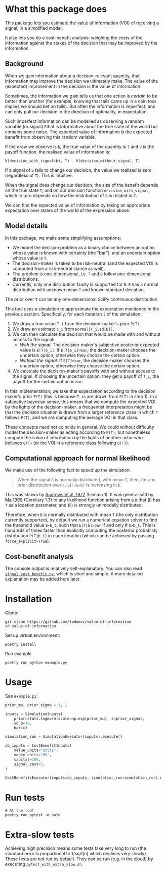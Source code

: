 # What this package does
This package lets you estimate the [value of information](https://en.wikipedia.org/wiki/Value_of_information) (VOI) of receiving a signal, in a simplified model.

It also lets you do a cost-benefit analysis: weighing the costs of the information against the stakes of the decision that may be improved by the information.

## Background
When we gain information about a decision-relevant quantity, that information may improve the decision we ultimately
make. The value of the (expected) improvement in the decision is
the value of information.

Sometimes, the information we gain tells us that one action is _certain_ to be better than another (for example, knowing
that tails came up in a coin toss implies we should bet on tails). But often the information is imperfect, and can only
pull our decision in the direction of optimality, in expectation.

Such imperfect information can be modelled as observing a random variable (or signal) `B`that is informative about the
true state of the world but contains some noise. The expected value of information is the expected benefit from
observing this random variable.

If the draw we observe is `b`, the true value of the quantity is `T` and `V` is the payoff function, the realised value
of information is:

```
V(decision_with_signal(b), T) - V(decision_without_signal, T) 
```

If a signal of `b` fails to change our decision, the value we realised is zero (regardless of `T`). This is intuitive.

When the signal does change our decision, the size of the benefit depends on the true state `T`, and on our decision
function `decision_with_signal`, which in turn depends on how the distribution of `B` is related to `T`.

We can find the expected value of information by taking an appropriate expectation over states of the world of the
expression above.

## Model details

In this package, we make some simplifying assumptions:

* We model the decision problem as a binary choice between an option whose value is known with certainty (the "bar"),
  and an uncertain option whose value is `T`.
* The decision-maker is taken to be risk-neutral (and the expected VOI is computed from a risk-neutral stance as well).
* The problem is one-dimensional, i.e. `T` and `B` follow one-dimensional distributions.
* Currently, only one distribution family is supported for `B`: `B` has a normal distribution with unknown mean `T` and
  known standard deviation.

The prior over `T` can be any one-dimensional SciPy continuous distribution.

This tool uses a simulation to approximate the expectation mentioned in the previous section. Specifically, for each
iteration `i` of the simulation:

1. We draw a true value `T_i` from the decision-maker's prior `P(T)`.
2. We draw an estimate `b_i` from `Normal(T_i,sd(B))`.
3. We can then calculate the decision that would be made with and without access to the signal:
    * _With the signal._ The decision-maker's subjective posterior expected value is `E[T|b_i]`. If `E[T|b_i]>bar`, the
      decision-maker chooses the uncertain option, otherwise they choose the certain option.
    * _Without the signal._ If `E[T]>bar`, the decision-maker chooses the uncertain option, otherwise they choose the
      certain option.
5. We calculate the decision-maker's payoffs with and without access to the signal. If choosing the uncertain option,
   they get a payoff of `T_i`; the payoff for the certain option is `bar`.

In this implementation, we take that expectation according to the decision maker's prior `P(T)` (this is because `T_i`s
are drawn from `P(T)` in step 1). In a subjective bayesian sense, this means that we compute the expected VOI by the
lights of the decision-maker; a frequentist interpretation might be that the decision situation is drawn from a larger
reference class in which `T` follows `P(T)`, and we are computing the average VOI in that class.

These concepts need not coincide in general. We could without difficulty model the decision-maker as acting according
to `P(T)`, but nonetheless compute the value of information by the lights of another actor who believes `Q(T)` (or the
VOI in a reference class following `Q(T)`).

## Computational approach for normal likelihood
We make use of the following fact to speed up the simulation: 

> When the signal `B` is normally distributed, with
mean `T`, then, for any prior distribution over `T`, `E[T|B=b]` is increasing in `b`.
 
This was shown by [Andrews et al. 1972](assets/andrews1972.pdf) (Lemma 1). It was generalised
by [Ma 1999](assets/ma1999.pdf) (Corollary 1.3) to any likelihood function arising from a `B` that (i) has `T` as a location
parameter, and (ii) is strongly unimodally distributed.

Therefore, when `B` is normally distributed with mean `T` (the only distribution currently supported), by default we run a numerical
equation solver to find the threshold value `B=b_t`, such that `E[T|b]>bar` if and only if `b>b_t`. This is hundreds of times faster than explicitly computing the posterior probability distribution `P(T|b_i)` in each iteration (which can be achieved by passing `force_explicit=True`).

## Cost-benefit analysis
The console output is relatively self-explanatory. You can also read [`signal_cost_benefit.py`](blob/master/value_of_information/signal_cost_benefit.py), which is short and simple. A more detailed explanation may be added here later.

# Installation

Clone:

```shell
git clone https://github.com/tadamcz/value-of-information
cd value-of-information
```

Set up virtual environment:

```shell
poetry install
```

Run example

```shell
poetry run python example.py
```

# Usage
See `example.py`:
```python
prior_mu, prior_sigma = 1, 1

inputs = SimulationInputs(
	prior=stats.lognorm(scale=np.exp(prior_mu), s=prior_sigma),
	sd_B=10,
	bar=6)

simulation_run = SimulationExecutor(inputs).execute()

cb_inputs = CostBenefitInputs(
	value_units="utils",
	money_units="M$",
	capital=100,
	signal_cost=5,
)

CostBenefitsExecutor(inputs=cb_inputs, simulation_run=simulation_run).execute()
```

# Run tests

```shell
# At the root
poetry run pytest -n auto
```

# Extra-slow tests

Achieving high precision means some tests take very long to run (the standard error is proportional to 1/sqrt(n) which
declines very slowly). These tests are not run by default. They can be run (e.g. in the cloud) by
executing `pytest_with_extra_slow.sh`.